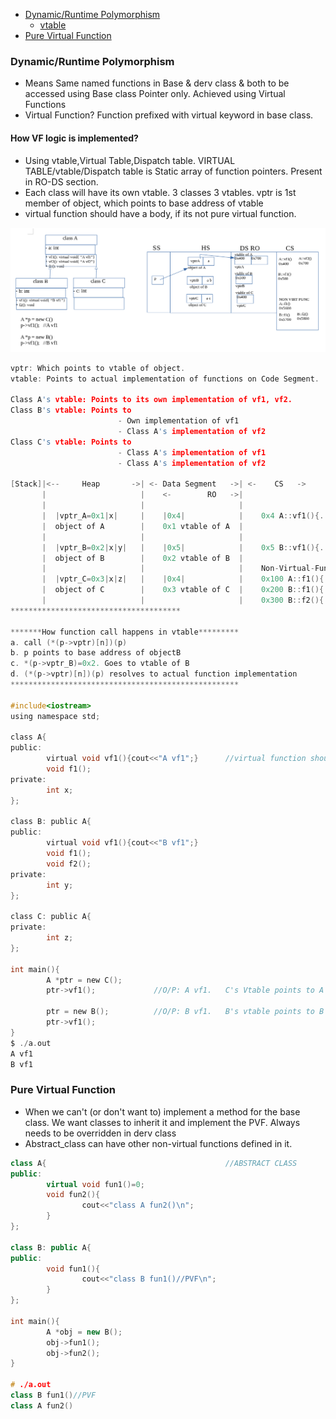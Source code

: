 - [Dynamic/Runtime Polymorphism](#dp)
  - [vtable](#vt)
- [Pure Virtual Function](#pv)

<a name=dp></a>
### Dynamic/Runtime Polymorphism
- Means Same named functions in Base & derv class & both to be accessed using Base class Pointer only. Achieved using Virtual Functions
- Virtual Function? Function prefixed with virtual keyword in base class.

<a name=vt></a>
#### How VF logic is implemented?
- Using vtable,Virtual Table,Dispatch table. VIRTUAL TABLE/vtable/Dispatch table is Static array of function pointers. Present in RO-DS section.
- Each class will have its own vtable. 3 classes 3 vtables. vptr is 1st member of object, which points to base address of vtable
- virtual function should have a body, if its not pure virtual function.

<img src=vtable.png width=800/>

```c
vptr: Which points to vtable of object.
vtable: Points to actual implementation of functions on Code Segment.

Class A's vtable: Points to its own implementation of vf1, vf2.
Class B's vtable: Points to 
                        - Own implementation of vf1
                        - Class A's implementation of vf2
Class C's vtable: Points to
                        - Class A's implementation of vf1
                        - Class A's implementation of vf2

[Stack]|<--     Heap       ->| <- Data Segment   ->| <-    CS   ->
       |                     |    <-        RO   ->|
       |                     |                     |
       |  |vptr_A=0x1|x|     |    |0x4|            |    0x4 A::vf1(){...}
       |  object of A        |    0x1 vtable of A  |
       |                     |                     |
       |  |vptr_B=0x2|x|y|   |    |0x5|            |    0x5 B::vf1(){...}
       |  object of B        |    0x2 vtable of B  |
       |                     |                     |    Non-Virtual-Functions
       |  |vptr_C=0x3|x|z|   |    |0x4|            |    0x100 A::f1(){..}
       |  object of C        |    0x3 vtable of C  |    0x200 B::f1(){..}
       |                     |                     |    0x300 B::f2(){..}
**************************************                      

*******How function call happens in vtable*********
a. call (*(p->vptr)[n])(p)
b. p points to base address of objectB
c. *(p->vptr_B)=0x2. Goes to vtable of B
d. (*(p->vptr)[n])(p) resolves to actual function implementation
***************************************************

#include<iostream>
using namespace std;

class A{
public:
        virtual void vf1(){cout<<"A vf1";}      //virtual function should have body if its not pure
        void f1();
private:
        int x;
};

class B: public A{
public:
        virtual void vf1(){cout<<"B vf1";}
        void f1();
        void f2();
private:
        int y;
};

class C: public A{
private:
        int z;
};

int main(){
        A *ptr = new C();
        ptr->vf1();             //O/P: A vf1.   C's Vtable points to A

        ptr = new B();          //O/P: B vf1.   B's vtable points to B
        ptr->vf1();
}
$ ./a.out
A vf1
B vf1
 ```
 
<a name=pv></a>
### Pure Virtual Function
- When we can't (or don't want to) implement a method for the base class. We want classes to inherit it and implement the PVF. Always needs to be overridden in derv class
- Abstract_class can have other non-virtual functions defined in it.
```cpp
class A{                                        //ABSTRACT CLASS
public:
        virtual void fun1()=0;
        void fun2(){
                cout<<"class A fun2()\n";
        }
};

class B: public A{
public:
        void fun1(){
                cout<<"class B fun1()//PVF\n";
        }
};

int main(){
        A *obj = new B();
        obj->fun1();
        obj->fun2();
}

# ./a.out 
class B fun1()//PVF
class A fun2()
```
